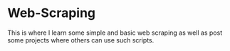 # Web-Scraping
This is where I learn some simple and basic web scraping as well as post some projects where others can use such scripts.

